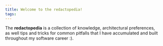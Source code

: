 ```yaml
---
title: Welcome to the redactopedia!
tags:
---
```


The **redactopedia** is a collection of knowledge, architectural preferences, as well tips and tricks for common pitfalls that I have accumulated and built throughout my software career :). 

